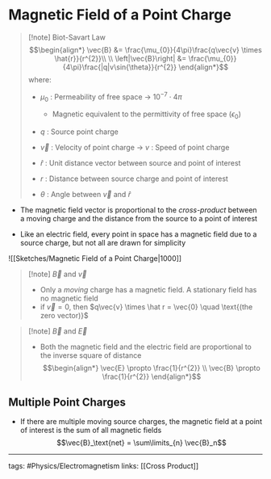 # Magnetic Field of a Point Charge

> [!note] Biot-Savart Law
> $$\begin{align*} \vec{B} &= \frac{\mu_{0}}{4\pi}\frac{q\vec{v} \times \hat{r}}{r^{2}}\\ \\
\left|\vec{B}\right| &= \frac{\mu_{0}}{4\pi}\frac{|q|v\sin{\theta}}{r^{2}}
\end{align*}$$
> where:
> - $\mu_{0}$ : Permeability of free space -> $10^{-7} \cdot 4\pi$
> 	- Magnetic equivalent to the permittivity of free space ($\epsilon_{0}$)
>
> - $q$ : Source point charge
> - $\vec{v}$ : Velocity of point charge -> $v$ : Speed of point charge
> - $\hat{r}$ : Unit distance vector between source and point of interest
> - $r$ : Distance between source charge and point of interest 
> - $\theta$ : Angle between $\vec{v}$ and $\hat{r}$

- The magnetic field vector is proportional to the *cross-product* between a moving charge and the distance from the source to a point of interest

- Like an electric field, every point in space has a magnetic field due to a source charge, but not all are drawn for simplicity

![[Sketches/Magnetic Field of a Point Charge|1000]]

> [!note] $\vec{B}$ and $\vec{v}$
> - Only a *moving* charge has a magnetic field. A stationary field has no magnetic field
> - if $\vec{v} = 0$, then $q\vec{v} \times \hat r = \vec{0} \quad \text{(the zero vector)}$


> [!note] $\vec{B}$ and $\vec{E}$
> - Both the magnetic field and the electric field are proportional to the inverse square of distance
> $$\begin{align*}
\vec{E} \propto \frac{1}{r^{2}} \\
\vec{B} \propto \frac{1}{r^{2}}
\end{align*}$$

## Multiple Point Charges
- If there are multiple moving source charges, the magnetic field at a point of interest is the sum of all magnetic fields
$$\vec{B}_\text{net} = \sum\limits_{n} \vec{B}_n$$


---
tags: #Physics/Electromagnetism 
links: [[Cross Product]]